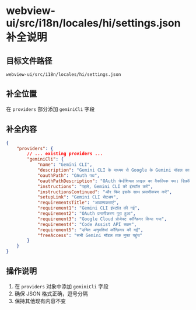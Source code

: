 # webview-ui/src/i18n/locales/hi/settings.json 补全说明

## 目标文件路径

`webview-ui/src/i18n/locales/hi/settings.json`

## 补全位置

在 `providers` 部分添加 `geminiCli` 字段

## 补全内容

```json
{
	"providers": {
		// ... existing providers ...
		"geminiCli": {
			"name": "Gemini CLI",
			"description": "Gemini CLI के माध्यम से Google के Gemini मॉडल का उपयोग करें",
			"oauthPath": "OAuth पथ",
			"oauthPathDescription": "OAuth क्रेडेंशियल फ़ाइल का वैकल्पिक पथ। डिफ़ॉल्ट: ~/.gemini/oauth_creds.json",
			"instructions": "पहले, Gemini CLI को इंस्टॉल करें",
			"instructionsContinued": "और फिर इसके साथ प्रमाणीकरण करें",
			"setupLink": "Gemini CLI सेटअप",
			"requirementsTitle": "आवश्यकताएं",
			"requirement1": "Gemini CLI इंस्टॉल की गई",
			"requirement2": "OAuth प्रमाणीकरण पूरा हुआ",
			"requirement3": "Google Cloud प्रोजेक्ट कॉन्फ़िगर किया गया",
			"requirement4": "Code Assist API सक्षम",
			"requirement5": "उचित अनुमतियां कॉन्फ़िगर की गईं",
			"freeAccess": "सभी Gemini मॉडल तक मुफ्त पहुंच"
		}
	}
}
```

## 操作说明

1. 在 `providers` 对象中添加 `geminiCli` 字段
2. 确保 JSON 格式正确，逗号分隔
3. 保持其他现有内容不变
